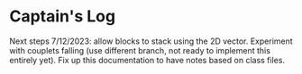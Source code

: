 # Captain's Log

Next steps 7/12/2023: allow blocks to stack using the 2D vector. Experiment with couplets falling (use different branch, not ready to implement this entirely yet). Fix up this documentation to have notes based on class files.
